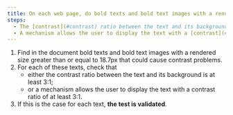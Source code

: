 ```yaml
---
title: On each web page, do bold texts and bold text images with a rendered size greater than or equal to 18.7px meet one of these conditions (excluding special cases)?
steps:
  - The [contrast](#contrast) ratio between the text and its background is at least 3:1.
  - A mechanism allows the user to display the text with a [contrast](#contrast) ratio of at least 3:1.
---
```


1. Find in the document bold texts and bold text images with a rendered size greater than or equal to 18.7px that could cause contrast problems.
2. For each of these texts, check that
   - either the contrast ratio between the text and its background is at least 3:1;
   - or a mechanism allows the user to display the text with a contrast ratio of at least 3:1.
3. If this is the case for each text, **the test is validated**.
